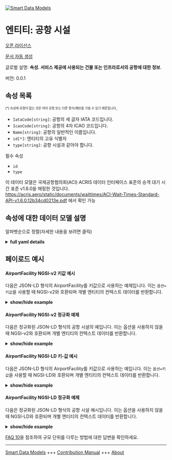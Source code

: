 <!-- 10-Header -->    
[![Smart Data Models](https://smartdatamodels.org/wp-content/uploads/2022/01/SmartDataModels_logo.png "Logo")](https://smartdatamodels.org)    
엔티티: 공항 시설    
==========<!-- /10-Header -->    
<!-- 15-License -->    
[오픈 라이선스](https://github.com/smart-data-models//dataModel.ACRIS/blob/master/AirportFacility/LICENSE.md)    
[문서 자동 생성](https://docs.google.com/presentation/d/e/2PACX-1vTs-Ng5dIAwkg91oTTUdt8ua7woBXhPnwavZ0FxgR8BsAI_Ek3C5q97Nd94HS8KhP-r_quD4H0fgyt3/pub?start=false&loop=false&delayms=3000#slide=id.gb715ace035_0_60)    
<!-- /15-License -->    
<!-- 20-Description -->    
글로벌 설명: **속성. 서비스 제공에 사용되는 건물 또는 인프라로서의 공항에 대한 정보**.    
버전: 0.0.1    
<!-- /20-Description -->    
<!-- 30-PropertiesList -->    
## 속성 목록    
<sup><sub>[*] 속성에 유형이 없는 것은 여러 유형 또는 다른 형식/패턴을 가질 수 있기 때문입니다</sub></sup>.    
- `IataCode[string]`: 공항의 세 글자 IATA 코드입니다.  - `IcaoCode[string]`: 공항의 4자 ICAO 코드입니다.  - `Name[string]`: 공항의 일반적인 이름입니다.  - `id[*]`: 엔티티의 고유 식별자  - `type[string]`: 공항 시설과 같아야 합니다.  <!-- /30-PropertiesList -->    
<!-- 35-RequiredProperties -->    
필수 속성    
- `id`  - `type`  <!-- /35-RequiredProperties -->    
<!-- 40-RequiredProperties -->    
이 데이터 모델은 국제공항협의회(ACI) ACRIS 데이터 인터페이스 표준의 승객 대기 시간 표준 v1.6.0을 매핑한 것입니다. https://acris.aero/static/documents/waittimes/ACI-Wait-Times-Standard-API-v1.6.0.12b34cd0213e.pdf 에서 확인 가능    
<!-- /40-RequiredProperties -->    
<!-- 50-DataModelHeader -->    
## 속성에 대한 데이터 모델 설명    
알파벳순으로 정렬(자세한 내용을 보려면 클릭)    
<!-- /50-DataModelHeader -->    
<!-- 60-ModelYaml -->    
<details><summary><strong>full yaml details</strong></summary>      
```yaml    
AirportFacility:      
  description: Property. Information about an Airport as buildings or infrastructure used to provide services.      
  properties:      
    IataCode:      
      description: Three character IATA code for the Airport.      
      type: string      
      x-ngsi:      
        type: Property      
    IcaoCode:      
      description: Four character ICAO code for the Airport.      
      type: string      
      x-ngsi:      
        type: Property      
    Name:      
      description: Common name of the Airport.      
      type: string      
      x-ngsi:      
        type: Property      
    id:      
      anyOf:      
        - description: Identifier format of any NGSI entity      
          maxLength: 256      
          minLength: 1      
          pattern: ^[\w\-\.\{\}\$\+\*\[\]`|~^@!,:\\]+$      
          type: string      
          x-ngsi:      
            type: Property      
        - description: Identifier format of any NGSI entity      
          format: uri      
          type: string      
          x-ngsi:      
            type: Property      
      description: Unique identifier of the entity      
      x-ngsi:      
        type: Property      
    type:      
      description: It must be equal to AirportFacility.      
      enum:      
        - AirportFacility      
      type: string      
      x-ngsi:      
        type: Property      
  required:      
    - id      
    - type      
  type: object      
  x-derived-from: https://acris.aero/static/documents/waittimes/ACI-Wait-Times-API-Specification-v1.6.0.1c4ec122da9a.yaml      
  x-disclaimer: 'Redistribution and use in source and binary forms, with or without modification, are permitted  provided that the license conditions are met. Copyleft (c) 2022 Contributors to Smart Data Models Program'      
  x-license-url: https://github.com/smart-data-models/dataModel.ACRIS/blob/master/AirportFacility/LICENSE.md      
  x-model-schema: https://smart-data-models.github.io/dataModel.ACRIS/AirportFacility/schema.json      
  x-model-tags: ACRIS      
  x-version: 0.0.1      
```    
</details>      
<!-- /60-ModelYaml -->    
<!-- 70-MiddleNotes -->    
<!-- /70-MiddleNotes -->    
<!-- 80-Examples -->    
## 페이로드 예시    
#### AirportFacility NGSI-v2 키값 예시    
다음은 JSON-LD 형식의 AirportFacility를 키값으로 사용하는 예제입니다. 이는 `옵션=키값`을 사용할 때 NGSI-v2와 호환되며 개별 엔티티의 컨텍스트 데이터를 반환합니다.    
<details><summary><strong>show/hide example</strong></summary>      
```json  
{  
  "id": "urn:ngsi-ld:AirportFacility:id:IUXP:30337114",  
  "type": "AirportFacility",  
  "IataCode": "BMA",  
  "IcaoCode": "ESSB",  
  "Name": "control"  
}  
```  
</details>    
#### AirportFacility NGSI-v2 정규화 예제    
다음은 정규화된 JSON-LD 형식의 공항 시설의 예입니다. 이는 옵션을 사용하지 않을 때 NGSI-v2와 호환되며 개별 엔티티의 컨텍스트 데이터를 반환합니다.    
<details><summary><strong>show/hide example</strong></summary>      
```json  
{  
  "id": "urn:ngsi-ld:AirportFacility:id:CJKH:90684356",  
  "type": "AirportFacility",  
  "IataCode": {  
    "type": "Text",  
    "value": "YYT."  
  },  
  "IcaoCode": {  
    "type": "Text",  
    "value": "LE"  
  },  
  "Name": {  
    "type": "Text",  
    "value": "control"  
  }  
}  
```  
</details>    
#### AirportFacility NGSI-LD 키-값 예시    
다음은 JSON-LD 형식의 AirportFacility를 키값으로 사용하는 예입니다. 이는 `옵션=키값`을 사용할 때 NGSI-LD와 호환되며 개별 엔티티의 컨텍스트 데이터를 반환합니다.    
<details><summary><strong>show/hide example</strong></summary>      
```json  
{  
  "id": "urn:ngsi-ld:AirportFacility:id:IUXP:30337114",  
  "type": "AirportFacility",  
  "IataCode": "BMA",  
  "IcaoCode": "ESSB",  
  "Name": "control",  
  "@context": [  
    "https://raw.githubusercontent.com/smart-data-models/dataModel.ACRIS/master/context.jsonld"  
  ]  
}  
```  
</details>    
#### AirportFacility NGSI-LD 정규화 예제    
다음은 정규화된 JSON-LD 형식의 공항 시설 예시입니다. 이는 옵션을 사용하지 않을 때 NGSI-LD와 호환되며 개별 엔티티의 컨텍스트 데이터를 반환합니다.    
<details><summary><strong>show/hide example</strong></summary>      
```json  
{  
    "id": "urn:ngsi-ld:AirportFacility:id:CJKH:90684356",  
    "type": "AirportFacility",  
    "IataCode": {  
        "type": "Property",  
        "value": "BMA"  
    },  
    "IcaoCode": {  
        "type": "Property",  
        "value": "ESSB"  
    },  
    "Name": {  
        "type": "Property",  
        "value": "control"  
    },  
    "@context": [  
        "https://raw.githubusercontent.com/smart-data-models/dataModel.ACRIS/master/context.jsonld"  
    ]  
}  
```  
</details><!-- /80-Examples -->    
<!-- 90-FooterNotes -->    
<!-- /90-FooterNotes -->    
<!-- 95-Units -->    
[FAQ 10](https://smartdatamodels.org/index.php/faqs/)을 참조하여 규모 단위를 다루는 방법에 대한 답변을 확인하세요.    
<!-- /95-Units -->    
<!-- 97-LastFooter -->    
---    
[Smart Data Models](https://smartdatamodels.org) +++ [Contribution Manual](https://bit.ly/contribution_manual) +++ [About](https://bit.ly/Introduction_SDM)<!-- /97-LastFooter -->    
